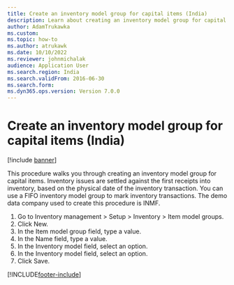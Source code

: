 ```yaml
--- 
title: Create an inventory model group for capital items (India)
description: Learn about creating an inventory model group for capital items, including a step-by-step process using the INMF demo data company.
author: AdamTrukawka
ms.custom:
ms.topic: how-to
ms.author: atrukawk
ms.date: 10/10/2022
ms.reviewer: johnmichalak 
audience: Application User  
ms.search.region: India
ms.search.validFrom: 2016-06-30
ms.search.form:
ms.dyn365.ops.version: Version 7.0.0 
---
```


# Create an inventory model group for capital items (India)

[!include [banner](../../includes/banner.md)]

This procedure walks you through creating an inventory model group for capital items. Inventory issues are settled against the first receipts into inventory, based on the physical date of the inventory transaction. You can use a FIFO inventory model group to mark inventory transactions. The demo data company used to create this procedure is INMF.

1. Go to Inventory management > Setup > Inventory > Item model groups.
2. Click New.
3. In the Item model group field, type a value.
4. In the Name field, type a value.
5. In the Inventory model field, select an option.
6. In the Inventory model field, select an option.
7. Click Save.



[!INCLUDE[footer-include](../../../includes/footer-banner.md)]
